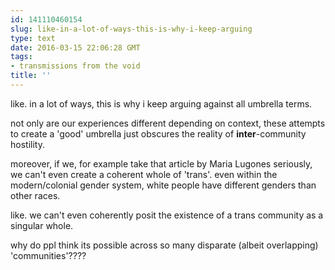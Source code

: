 ```yaml
---
id: 141110460154
slug: like-in-a-lot-of-ways-this-is-why-i-keep-arguing
type: text
date: 2016-03-15 22:06:28 GMT
tags:
- transmissions from the void
title: ''
---
```


like. in a lot of ways, this is why i keep arguing against all umbrella terms. 

not only are our experiences different depending on context, these attempts to create a 'good' umbrella just obscures the reality of **inter**-community hostility. 

moreover, if we, for example take that article by Maria Lugones seriously, we can't even create a coherent whole of 'trans'. even within the modern/colonial gender system, white people have different genders than other races. 


like. we can't even coherently posit the existence of a trans community as a singular whole. 

why do ppl think its possible across so many disparate (albeit overlapping) 'communities'????